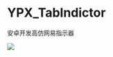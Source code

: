 # YPX_TabIndictor
安卓开发高仿网易指示器

![](http://m.qpic.cn/psb?/V10DOoFS24m5m2/Zi6heTwJ*MofVvBAwd14x38AY.ThQHucKiV6zWf06ps!/b/dEYBAAAAAAAA&bo=ywE3AwAAAAACh10!&rf=viewer_4)